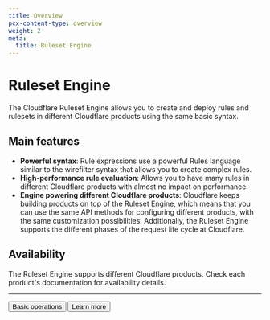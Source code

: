 ```yaml
---
title: Overview
pcx-content-type: overview
weight: 2
meta:
  title: Ruleset Engine
---
```


# Ruleset Engine

The Cloudflare Ruleset Engine allows you to create and deploy rules and rulesets in different Cloudflare products using the same basic syntax.

## Main features

*   **Powerful syntax**: Rule expressions use a powerful Rules language similar to the wirefilter syntax that allows you to create complex rules.
*   **High-performance rule evaluation**: Allows you to have many rules in different Cloudflare products with almost no impact on performance.
*   **Engine powering different Cloudflare products**: Cloudflare keeps building products on top of the Ruleset Engine, which means that you can use the same API methods for configuring different products, with the same customization possibilities. Additionally, the Ruleset Engine supports the different phases of the request life cycle at Cloudflare.

## Availability

The Ruleset Engine supports different Cloudflare products. Check each product's documentation for availability details.

***

<ButtonGroup>
  <Button type="primary" href="/basic-operations">Basic operations</Button>
  <Button type="secondary" href="/about">Learn more</Button>
</ButtonGroup>
